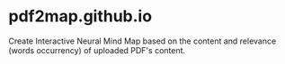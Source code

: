 # pdf2map.github.io
Create Interactive Neural Mind Map based on the content and relevance (words occurrency) of uploaded PDF's content. 
